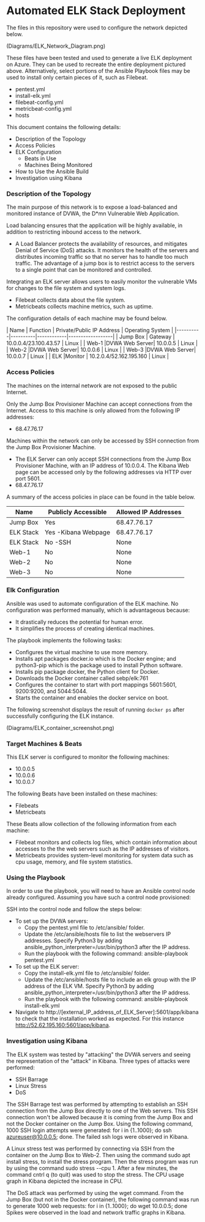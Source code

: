 # Automated ELK Stack Deployment

The files in this repository were used to configure the network depicted below.

(Diagrams/ELK_Network_Diagram.png)

These files have been tested and used to generate a live ELK deployment on Azure. They can be used to recreate the entire deployment pictured above. Alternatively, select portions of the Ansible Playbook files may be used to install only certain pieces of it, such as Filebeat.

  - pentest.yml
  - install-elk.yml
  - filebeat-config.yml
  - metricbeat-config.yml
  - hosts

This document contains the following details:
- Description of the Topology
- Access Policies
- ELK Configuration
  - Beats in Use
  - Machines Being Monitored
- How to Use the Ansible Build
- Investigation using Kibana


### Description of the Topology

The main purpose of this network is to expose a load-balanced and monitored instance of DVWA, the D*mn Vulnerable Web Application.

Load balancing ensures that the application will be highly available, in addition to restricting inbound access to the network.
- A Load Balancer protects the availability of resources, and mitigates Denial of Service (DoS) attacks. It monitors the health of the 
servers and distributes incoming traffic so that no server has to handle too much traffic. The advantage of a jump box is to restrict 
access to the servers to a single point that can be monitored and controlled.

Integrating an ELK server allows users to easily monitor the vulnerable VMs for changes to the file system and system logs.
- Filebeat collects data about the file system.
- Metricbeats collects machine metrics, such as uptime.

The configuration details of each machine may be found below.

| Name      | Function      | Private/Public IP Address | Operating System |
|--------- -|----------|------------|------------------|
| Jump Box  | Gateway        | 10.0.0.4/23.100.43.57   | Linux            |
| Web-1     |DVWA Web Server| 10.0.0.5                | Linux            |
| Web-2     |DVWA Web Server| 10.0.0.6                | Linux            |
| Web-3     |DVWA Web Server| 10.0.0.7                | Linux            |
| ELK       |Monitor        | 10.2.0.4/52.162.195.160 | Linux            |

### Access Policies

The machines on the internal network are not exposed to the public Internet. 

Only the Jump Box Provisioner Machine can accept connections from the Internet. Access to this machine is only allowed from the following IP addresses:
- 68.47.76.17

Machines within the network can only be accessed by SSH connection from the Jump Box Provisioner Machine.
- The ELK Server can only accept SSH connections from the Jump Box Provisioner Machine, with an IP address of 10.0.0.4. The Kibana Web page can be accessed 
only by the following addresses via HTTP over port 5601.
- 68.47.76.17

A summary of the access policies in place can be found in the table below.

| Name     | Publicly Accessible | Allowed IP Addresses |
|----------|---------------------|----------------------|
| Jump Box | Yes                 | 68.47.76.17          |
| ELK Stack| Yes -Kibana Webpage | 68.47.76.17          |
| ELK Stack| No -SSH             | None
|Web-1| No|None|
|Web-2| No|None|
|Web-3| No|None|

### Elk Configuration

Ansible was used to automate configuration of the ELK machine. No configuration was performed manually, which is advantageous because:
- It drastically reduces the potential for human error.
- It simplifies the process of creating identical machines.

The playbook implements the following tasks:
- Configures the virtual machine to use more memory.
- Installs apt packages docker.io which is the Docker engine; and python3-pip which is the package used to install Python software.
- Installs pip package docker, the Python client for Docker.
- Downloads the Docker container called sebp/elk:761
- Configures the container to start with port mappings 5601:5601, 9200:9200, and 5044:5044.
- Starts the container and enables the docker service on boot.

The following screenshot displays the result of running `docker ps` after successfully configuring the ELK instance.

(Diagrams/ELK_container_screenshot.png)

### Target Machines & Beats
This ELK server is configured to monitor the following machines:
- 10.0.0.5
- 10.0.0.6
- 10.0.0.7


The following Beats have been installed on these machines:
- Filebeats
- Metricbeats

These Beats allow collection of the following information from each machine:
- Filebeat monitors and collects log files, which contain information about accesses to the the web servers such as the IP addresses of visitors. 
- Metricbeats provides system-level monitoring for system data such as cpu usage, memory, and file system statistics.

### Using the Playbook
In order to use the playbook, you will need to have an Ansible control node already configured. Assuming you have such a control node provisioned: 
 
SSH into the control node and follow the steps below:
- To set up the DVWA servers:
  - Copy the pentest.yml file to /etc/ansible/ folder.
  - Update the /etc/ansible/hosts file to list the webservers IP addresses. Specify Python3 by adding ansible_python_interpreter=/usr/bin/python3 after the IP address.
  - Run the playbook with the following command: ansible-playbook pentest.yml
- To set up the ELK server:
  - Copy the install-elk.yml file to /etc/ansible/ folder.
  - Update the /etc/ansible/hosts file to include an elk group with the IP address of the ELK VM. Specify Python3 by adding ansible_python_interpreter=/usr/bin/python3 after the IP address.
  - Run the playbook with the following command: ansible-playbook install-elk.yml
- Navigate to http://[external_IP_address_of_ELK_Server]:5601/app/kibana to check that the installation worked as expected. For this instance http://52.62.195.160:5601/app/kibana.

### Investigation using Kibana
The ELK system was tested by "attacking" the DVWA servers and seeing the representation of the "attack" in Kibana. Three types of attacks were performed:
- SSH Barrage
- Linux Stress
- DoS

The SSH Barrage test was performed by attempting to establish an SSH connection from the Jump Box directly to one of the Web servers. This SSH connection won't be allowed because it is coming from the Jump Box and not the Docker container on the Jump Box.
Using the following command, 1000 SSH login attempts were generated: for i in {1..1000}; do ssh azureuser@10.0.0.5; done.
The failed ssh logs were observed in Kibana.

A Linux stress test was performed by connecting via SSH from the container on the Jump Box to Web-2. Then using the command sudo apt install stress, to install the stress program.
Then the stress program was run by using the command sudo stress --cpu 1. After a few minutes, the command cntrl q (to quit) was used to stop the stress. The CPU usage graph in Kibana depicted the increase in CPU.

The DoS attack was performed by using the wget command. From the Jump Box (but not in the Docker container), the following command was run to generate 1000 web requests: for i in {1..1000}; do wget 10.0.0.5; done
Spikes were observed in the load and network traffic graphs in Kibana.
